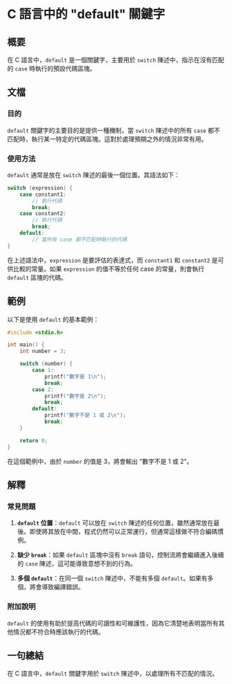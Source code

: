 <!--
Meta Description: # C 語言中的 "default" 關鍵字 ## 概要 在 C 語言中，`default` 是一個關鍵字，主要用於 `switch` 陳述中，指示在沒有匹配的 `case` 時執行的預設代碼區塊。 ## 文檔 ### 目的 `default` 關鍵字的主要目的是提供一種機制，當 `switch` ...
Meta Keywords: default, case, switch, break, 陳述中
-->

# C 語言中的 "default" 關鍵字

## 概要
在 C 語言中，`default` 是一個關鍵字，主要用於 `switch` 陳述中，指示在沒有匹配的 `case` 時執行的預設代碼區塊。

## 文檔
### 目的
`default` 關鍵字的主要目的是提供一種機制，當 `switch` 陳述中的所有 `case` 都不匹配時，執行某一特定的代碼區塊。這對於處理預期之外的情況非常有用。

### 使用方法
`default` 通常是放在 `switch` 陳述的最後一個位置。其語法如下：

```c
switch (expression) {
    case constant1:
        // 執行代碼
        break;
    case constant2:
        // 執行代碼
        break;
    default:
        // 當所有 case 都不匹配時執行的代碼
}
```

在上述語法中，`expression` 是要評估的表達式，而 `constant1` 和 `constant2` 是可供比較的常量。如果 `expression` 的值不等於任何 case 的常量，則會執行 `default` 區塊的代碼。

## 範例
以下是使用 `default` 的基本範例：

```c
#include <stdio.h>

int main() {
    int number = 3;

    switch (number) {
        case 1:
            printf("數字是 1\n");
            break;
        case 2:
            printf("數字是 2\n");
            break;
        default:
            printf("數字不是 1 或 2\n");
            break;
    }

    return 0;
}
```

在這個範例中，由於 `number` 的值是 3，將會輸出 "數字不是 1 或 2"。

## 解釋
### 常見問題
1. **`default` 位置**：`default` 可以放在 `switch` 陳述的任何位置，雖然通常放在最後。即使將其放在中間，程式仍然可以正常運行，但通常這樣做不符合編碼慣例。
   
2. **缺少 `break`**：如果 `default` 區塊中沒有 `break` 語句，控制流將會繼續進入後續的 `case` 陳述，這可能導致意想不到的行為。

3. **多個 `default`**：在同一個 `switch` 陳述中，不能有多個 `default`。如果有多個，將會導致編譯錯誤。

### 附加說明
`default` 的使用有助於提高代碼的可讀性和可維護性，因為它清楚地表明當所有其他情況都不符合時應該執行的代碼。

## 一句總結
在 C 語言中，`default` 關鍵字用於 `switch` 陳述中，以處理所有不匹配的情況。